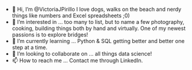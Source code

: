 - 👋 Hi, I’m @VictoriaJPirillo I love dogs, walks on the beach and nerdy things like numbers and Excel spreadsheets ;0)
- 👀 I’m interested in ... too many to list, but to name a few photography, cooking, building things both by hand and virtually. One of my newest passions is to explore bridges!
- 🌱 I’m currently learning ... Python & SQL getting better and better one step at a time. 
- 💞️ I’m looking to collaborate on ... all things data science!
- 📫 How to reach me ... Contact me through LinkedIn. 

<!---
VictoriaJPirillo/VictoriaJPirillo is a ✨ special ✨ repository because its `README.md` (this file) appears on your GitHub profile.
You can click the Preview link to take a look at your changes.
--->
